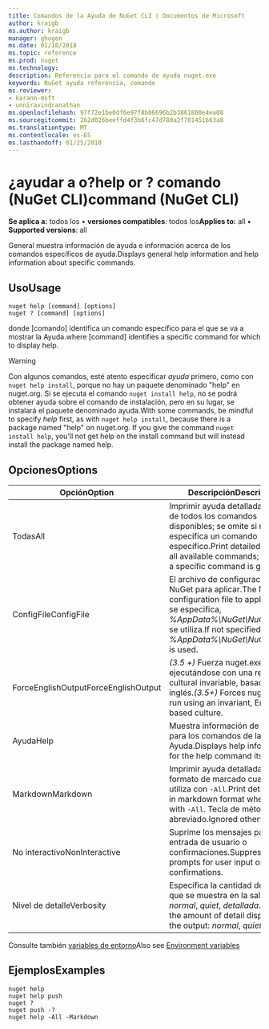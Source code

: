 ```yaml
---
title: Comandos de la Ayuda de NuGet CLI | Documentos de Microsoft
author: kraigb
ms.author: kraigb
manager: ghogen
ms.date: 01/18/2018
ms.topic: reference
ms.prod: nuget
ms.technology: 
description: Referencia para el comando de ayuda nuget.exe
keywords: NuGet ayuda referencia, comando
ms.reviewer:
- karann-msft
- unniravindranathan
ms.openlocfilehash: 97f72e1be0df6e97f8b06696b2b3861800e4ea08
ms.sourcegitcommit: 262d026beeffd4f3b6fc47d780a2f701451663a8
ms.translationtype: MT
ms.contentlocale: es-ES
ms.lasthandoff: 01/25/2018
---
```

# <a name="help-or--command-nuget-cli"></a><span data-ttu-id="06b46-104">¿ayudar a o?</span><span class="sxs-lookup"><span data-stu-id="06b46-104">help or ?</span></span> <span data-ttu-id="06b46-105">comando (NuGet CLI)</span><span class="sxs-lookup"><span data-stu-id="06b46-105">command (NuGet CLI)</span></span>

<span data-ttu-id="06b46-106">**Se aplica a:** todos los &bullet; **versiones compatibles**: todos los</span><span class="sxs-lookup"><span data-stu-id="06b46-106">**Applies to:** all &bullet; **Supported versions**: all</span></span>

<span data-ttu-id="06b46-107">General muestra información de ayuda e información acerca de los comandos específicos de ayuda.</span><span class="sxs-lookup"><span data-stu-id="06b46-107">Displays general help information and help information about specific commands.</span></span>

## <a name="usage"></a><span data-ttu-id="06b46-108">Uso</span><span class="sxs-lookup"><span data-stu-id="06b46-108">Usage</span></span>

```cli
nuget help [command] [options]
nuget ? [command] [options]
```

<span data-ttu-id="06b46-109">donde [comando] identifica un comando específico para el que se va a mostrar la Ayuda.</span><span class="sxs-lookup"><span data-stu-id="06b46-109">where [command] identifies a specific command for which to display help.</span></span>

> [!Warning]
> <span data-ttu-id="06b46-110">Con algunos comandos, esté atento especificar *ayuda* primero, como con `nuget help install`, porque no hay un paquete denominado "help" en nuget.org. Si se ejecuta el comando `nuget install help`, no se podrá obtener ayuda sobre el comando de instalación, pero en su lugar, se instalará el paquete denominado ayuda.</span><span class="sxs-lookup"><span data-stu-id="06b46-110">With some commands, be mindful to specify *help* first, as with `nuget help install`, because there is a package named "help" on nuget.org. If you give the command `nuget install help`, you'll not get help on the install command but will instead install the package named help.</span></span>

## <a name="options"></a><span data-ttu-id="06b46-111">Opciones</span><span class="sxs-lookup"><span data-stu-id="06b46-111">Options</span></span>

| <span data-ttu-id="06b46-112">Opción</span><span class="sxs-lookup"><span data-stu-id="06b46-112">Option</span></span> | <span data-ttu-id="06b46-113">Descripción</span><span class="sxs-lookup"><span data-stu-id="06b46-113">Description</span></span> |
| --- | --- |
| <span data-ttu-id="06b46-114">Todas</span><span class="sxs-lookup"><span data-stu-id="06b46-114">All</span></span> | <span data-ttu-id="06b46-115">Imprimir ayuda detallada acerca de todos los comandos disponibles; se omite si no se especifica un comando específico.</span><span class="sxs-lookup"><span data-stu-id="06b46-115">Print detailed help for all available commands; ignored if a specific command is given.</span></span> |
| <span data-ttu-id="06b46-116">ConfigFile</span><span class="sxs-lookup"><span data-stu-id="06b46-116">ConfigFile</span></span> | <span data-ttu-id="06b46-117">El archivo de configuración de NuGet para aplicar.</span><span class="sxs-lookup"><span data-stu-id="06b46-117">The NuGet configuration file to apply.</span></span> <span data-ttu-id="06b46-118">Si no se especifica, *%AppData%\NuGet\NuGet.Config* se utiliza.</span><span class="sxs-lookup"><span data-stu-id="06b46-118">If not specified, *%AppData%\NuGet\NuGet.Config* is used.</span></span> |
| <span data-ttu-id="06b46-119">ForceEnglishOutput</span><span class="sxs-lookup"><span data-stu-id="06b46-119">ForceEnglishOutput</span></span> | <span data-ttu-id="06b46-120">*(3.5 +)*  Fuerza nuget.exe ejecutándose con una referencia cultural invariable, basados en el inglés.</span><span class="sxs-lookup"><span data-stu-id="06b46-120">*(3.5+)* Forces nuget.exe to run using an invariant, English-based culture.</span></span> |
| <span data-ttu-id="06b46-121">Ayuda</span><span class="sxs-lookup"><span data-stu-id="06b46-121">Help</span></span> | <span data-ttu-id="06b46-122">Muestra información de ayuda para los comandos de la Ayuda.</span><span class="sxs-lookup"><span data-stu-id="06b46-122">Displays help information for the help command itself.</span></span> |
| <span data-ttu-id="06b46-123">Markdown</span><span class="sxs-lookup"><span data-stu-id="06b46-123">Markdown</span></span> | <span data-ttu-id="06b46-124">Imprimir ayuda detallada en formato de marcado cuando se utiliza con `-All`.</span><span class="sxs-lookup"><span data-stu-id="06b46-124">Print detailed help in markdown format when used with `-All`.</span></span> <span data-ttu-id="06b46-125">Tecla de método abreviado.</span><span class="sxs-lookup"><span data-stu-id="06b46-125">Ignored otherwise.</span></span> |
| <span data-ttu-id="06b46-126">No interactivo</span><span class="sxs-lookup"><span data-stu-id="06b46-126">NonInteractive</span></span> | <span data-ttu-id="06b46-127">Suprime los mensajes para la entrada de usuario o confirmaciones.</span><span class="sxs-lookup"><span data-stu-id="06b46-127">Suppresses prompts for user input or confirmations.</span></span> |
| <span data-ttu-id="06b46-128">Nivel de detalle</span><span class="sxs-lookup"><span data-stu-id="06b46-128">Verbosity</span></span> | <span data-ttu-id="06b46-129">Especifica la cantidad de detalle que se muestra en la salida: *normal*, *quiet*, *detallada*.</span><span class="sxs-lookup"><span data-stu-id="06b46-129">Specifies the amount of detail displayed in the output: *normal*, *quiet*, *detailed*.</span></span> |

<span data-ttu-id="06b46-130">Consulte también [variables de entorno](cli-ref-environment-variables.md)</span><span class="sxs-lookup"><span data-stu-id="06b46-130">Also see [Environment variables](cli-ref-environment-variables.md)</span></span>

## <a name="examples"></a><span data-ttu-id="06b46-131">Ejemplos</span><span class="sxs-lookup"><span data-stu-id="06b46-131">Examples</span></span>

```cli
nuget help
nuget help push
nuget ?
nuget push -?
nuget help -All -Markdown
```
